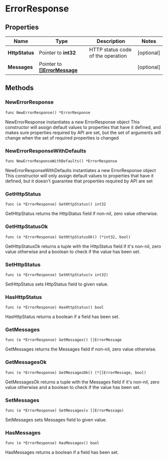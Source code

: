 # ErrorResponse

## Properties

|Name | Type | Description | Notes|
|------------ | ------------- | ------------- | -------------|
|**HttpStatus** | Pointer to **int32** | HTTP status code of the operation | [optional] |
|**Messages** | Pointer to [**[]ErrorMessage**](ErrorMessage.md) |  | [optional] |

## Methods

### NewErrorResponse

`func NewErrorResponse() *ErrorResponse`

NewErrorResponse instantiates a new ErrorResponse object
This constructor will assign default values to properties that have it defined,
and makes sure properties required by API are set, but the set of arguments
will change when the set of required properties is changed

### NewErrorResponseWithDefaults

`func NewErrorResponseWithDefaults() *ErrorResponse`

NewErrorResponseWithDefaults instantiates a new ErrorResponse object
This constructor will only assign default values to properties that have it defined,
but it doesn't guarantee that properties required by API are set

### GetHttpStatus

`func (o *ErrorResponse) GetHttpStatus() int32`

GetHttpStatus returns the HttpStatus field if non-nil, zero value otherwise.

### GetHttpStatusOk

`func (o *ErrorResponse) GetHttpStatusOk() (*int32, bool)`

GetHttpStatusOk returns a tuple with the HttpStatus field if it's non-nil, zero value otherwise
and a boolean to check if the value has been set.

### SetHttpStatus

`func (o *ErrorResponse) SetHttpStatus(v int32)`

SetHttpStatus sets HttpStatus field to given value.

### HasHttpStatus

`func (o *ErrorResponse) HasHttpStatus() bool`

HasHttpStatus returns a boolean if a field has been set.

### GetMessages

`func (o *ErrorResponse) GetMessages() []ErrorMessage`

GetMessages returns the Messages field if non-nil, zero value otherwise.

### GetMessagesOk

`func (o *ErrorResponse) GetMessagesOk() (*[]ErrorMessage, bool)`

GetMessagesOk returns a tuple with the Messages field if it's non-nil, zero value otherwise
and a boolean to check if the value has been set.

### SetMessages

`func (o *ErrorResponse) SetMessages(v []ErrorMessage)`

SetMessages sets Messages field to given value.

### HasMessages

`func (o *ErrorResponse) HasMessages() bool`

HasMessages returns a boolean if a field has been set.


